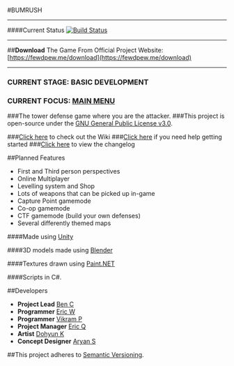 #BUMRUSH
___
####Current Status
[![Build Status](https://travis-ci.org/FewdpewGames/unity-game.svg?branch=develop)](https://travis-ci.org/FewdpewGames/unity-game)
___
##**Download** The Game From Official Project Website:
[https://fewdpew.me/download](https://fewdpew.me/download)
___
### **CURRENT STAGE: BASIC DEVELOPMENT**
### **CURRENT FOCUS: [MAIN MENU](https://github.com/BenCuan/unity-game/tree/feature/mainMenu)**

###The tower defense game where you are the attacker.
###This project is open-source under the [GNU General Public License v3.0](http://www.gnu.org/licenses/gpl-3.0.en.html).

###[Click here](https://github.com/BenCuan/unity-game/wiki) to check out the Wiki
###[Click here](https://github.com/BenCuan/unity-game/wiki/getting-started) if you need help getting started
###[Click here](https://github.com/BenCuan/unity-game/blob/master/CHANGELOG.md) to view the changelog

##Planned Features
  - First and Third person perspectives
  - Online Multiplayer
  - Levelling system and Shop
  - Lots of weapons that can be picked up in-game
  - Capture Point gamemode
  - Co-op gamemode
  - CTF gamemode (build your own defenses)
  - Several differently themed maps
  
####Made using [Unity](https://unity3d.com)

####3D models made using [Blender](https://blender.org)

####Textures drawn using [Paint.NET](http://www.getpaint.net/index.html)

####Scripts in C\#.

##Developers
 - **Project Lead** [Ben C](https://github.com/BenCuan)
 - **Programmer** [Eric W](https://github.com/erwang01)
 - **Programmer** [Vikram P](https://github.com/DarkFlamex1)
 - **Project Manager** [Eric Q](https://github.com/eric1084)
 - **Artist** [Dohyun K](https://github.com/DohyunK)
 - **Concept Designer** [Aryan S](https://github.com/CrispyCookieHD)

##This project adheres to [Semantic Versioning](semver.org).

